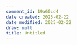 ```yaml
---
comment_id: 19a60cd4
date created: 2025-02-22
date modified: 2025-02-22
draw: null
title: Untitled
---
```


